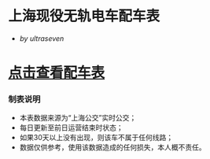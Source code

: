 # 上海现役无轨电车配车表
+ *by ultraseven*

# [点击查看配车表](https://github.com/ultraseven/shanghaitrolleybus/blob/master/list.md)

### 制表说明
+ 本表数据来源为“上海公交”实时公交；
+ 每日更新至前日运营结束时状态；
+ 如果30天以上没有出现，则该车不属于任何线路；
+ 数据仅供参考，使用该数据造成的任何损失，本人概不责任。
